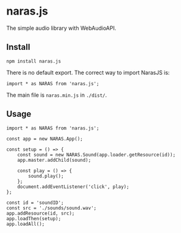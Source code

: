 # naras.js
The simple audio library with WebAudioAPI.

## Install
    npm install naras.js

There is no default export. The correct way to import NarasJS is:

    import * as NARAS from 'naras.js';

The main file is `naras.min.js` in `./dist/`.

## Usage

    import * as NARAS from 'naras.js';

    const app = new NARAS.App();

    const setup = () => {
        const sound = new NARAS.Sound(app.loader.getResource(id));
        app.master.addChild(sound);

        const play = () => {
            sound.play();
        };
        document.addEventListener('click', play);
    };

    const id = 'soundID';
    const src = './sounds/sound.wav';
    app.addResource(id, src);
    app.loadThen(setup);
    app.loadAll();
